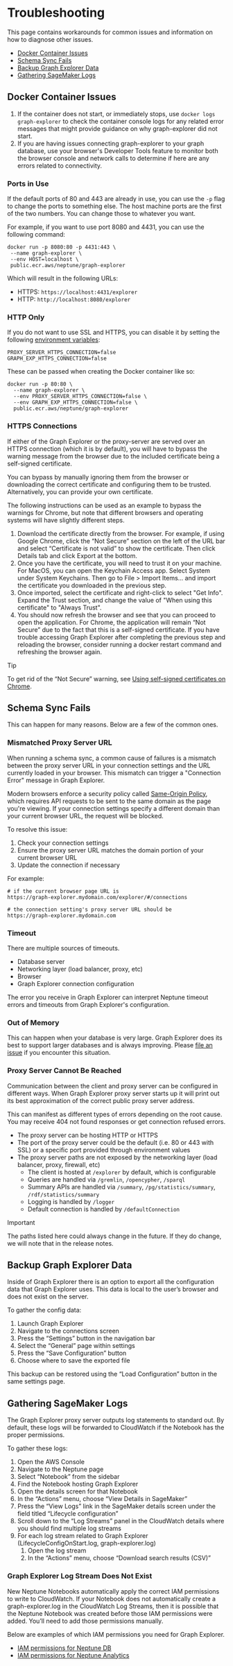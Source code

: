 # Troubleshooting

This page contains workarounds for common issues and information on how to
diagnose other issues.

- [Docker Container Issues](#docker-container-issues)
- [Schema Sync Fails](#schema-sync-fails)
- [Backup Graph Explorer Data](#backup-graph-explorer-data)
- [Gathering SageMaker Logs](#gathering-sagemaker-logs)

## Docker Container Issues

1. If the container does not start, or immediately stops, use
   `docker logs graph-explorer` to check the container console logs for any
   related error messages that might provide guidance on why graph-explorer did
   not start.
2. If you are having issues connecting graph-explorer to your graph database,
   use your browser's Developer Tools feature to monitor both the browser
   console and network calls to determine if here are any errors related to
   connectivity.

### Ports in Use

If the default ports of 80 and 443 are already in use, you can use the `-p` flag
to change the ports to something else. The host machine ports are the first of
the two numbers. You can change those to whatever you want.

For example, if you want to use port 8080 and 4431, you can use the following
command:

```
docker run -p 8080:80 -p 4431:443 \
 --name graph-explorer \
 --env HOST=localhost \
 public.ecr.aws/neptune/graph-explorer
```

Which will result in the following URLs:

- HTTPS: `https://localhost:4431/explorer`
- HTTP: `http://localhost:8080/explorer`

### HTTP Only

If you do not want to use SSL and HTTPS, you can disable it by setting the
following
[environment variables](/additionaldocs/development.md#environment-variables):

```
PROXY_SERVER_HTTPS_CONNECTION=false
GRAPH_EXP_HTTPS_CONNECTION=false
```

These can be passed when creating the Docker container like so:

```
docker run -p 80:80 \
  --name graph-explorer \
  --env PROXY_SERVER_HTTPS_CONNECTION=false \
  --env GRAPH_EXP_HTTPS_CONNECTION=false \
  public.ecr.aws/neptune/graph-explorer
```

### HTTPS Connections

If either of the Graph Explorer or the proxy-server are served over an HTTPS
connection (which it is by default), you will have to bypass the warning message
from the browser due to the included certificate being a self-signed
certificate.

You can bypass by manually ignoring them from the browser or downloading the
correct certificate and configuring them to be trusted. Alternatively, you can
provide your own certificate.

The following instructions can be used as an example to bypass the warnings for
Chrome, but note that different browsers and operating systems will have
slightly different steps.

1. Download the certificate directly from the browser. For example, if using
   Google Chrome, click the “Not Secure” section on the left of the URL bar and
   select “Certificate is not valid” to show the certificate. Then click Details
   tab and click Export at the bottom.
2. Once you have the certificate, you will need to trust it on your machine. For
   MacOS, you can open the Keychain Access app. Select System under System
   Keychains. Then go to File > Import Items... and import the certificate you
   downloaded in the previous step.
3. Once imported, select the certificate and right-click to select "Get Info".
   Expand the Trust section, and change the value of "When using this
   certificate" to "Always Trust".
4. You should now refresh the browser and see that you can proceed to open the
   application. For Chrome, the application will remain “Not Secure” due to the
   fact that this is a self-signed certificate. If you have trouble accessing
   Graph Explorer after completing the previous step and reloading the browser,
   consider running a docker restart command and refreshing the browser again.

<!-- prettier-ignore -->
> [!TIP]
> To get rid of the “Not Secure” warning, see
[Using self-signed certificates on Chrome](../development.md#using-self-signed-certificates-on-chrome).

## Schema Sync Fails

This can happen for many reasons. Below are a few of the common ones.

### Mismatched Proxy Server URL

When running a schema sync, a common cause of failures is a mismatch between the
proxy server URL in your connection settings and the URL currently loaded in
your browser. This mismatch can trigger a "Connection Error" message in Graph
Explorer.

Modern browsers enforce a security policy called
[Same-Origin Policy](https://developer.mozilla.org/en-US/docs/Web/Security/Same-origin_policy),
which requires API requests to be sent to the same domain as the page you're
viewing. If your connection settings specify a different domain than your
current browser URL, the request will be blocked.

To resolve this issue:

1. Check your connection settings
2. Ensure the proxy server URL matches the domain portion of your current
   browser URL
3. Update the connection if necessary

For example:

```
# if the current browser page URL is
https://graph-explorer.mydomain.com/explorer/#/connections

# the connection setting's proxy server URL should be
https://graph-explorer.mydomain.com
```

### Timeout

There are multiple sources of timeouts.

- Database server
- Networking layer (load balancer, proxy, etc)
- Browser
- Graph Explorer connection configuration

The error you receive in Graph Explorer can interpret Neptune timeout errors and
timeouts from Graph Explorer's configuration.

### Out of Memory

This can happen when your database is very large. Graph Explorer does its best
to support larger databases and is always improving. Please
[file an issue](https://github.com/aws/graph-explorer/issues/new/choose) if you
encounter this situation.

### Proxy Server Cannot Be Reached

Communication between the client and proxy server can be configured in different
ways. When Graph Explorer proxy server starts up it will print out its best
approximation of the correct public proxy server address.

This can manifest as different types of errors depending on the root cause. You
may receive 404 not found responses or get connection refused errors.

- The proxy server can be hosting HTTP or HTTPS
- The port of the proxy server could be the default (i.e. 80 or 443 with SSL) or
  a specific port provided through environment values
- The proxy server paths are not exposed by the networking layer (load balancer,
  proxy, firewall, etc)
  - The client is hosted at `/explorer` by default, which is configurable
  - Queries are handled via `/gremlin`, `/opencypher`, `/sparql`
  - Summary APIs are handled via `/summary`, `/pg/statistics/summary`,
    `/rdf/statistics/summary`
  - Logging is handled by `/logger`
  - Default connection is handled by `/defaultConnection`

> [!IMPORTANT]  
> The paths listed here could always change in the future. If they do change, we
> will note that in the release notes.

## Backup Graph Explorer Data

Inside of Graph Explorer there is an option to export all the configuration data
that Graph Explorer uses. This data is local to the user’s browser and does not
exist on the server.

To gather the config data:

1. Launch Graph Explorer
2. Navigate to the connections screen
3. Press the “Settings” button in the navigation bar
4. Select the “General” page within settings
5. Press the “Save Configuration” button
6. Choose where to save the exported file

This backup can be restored using the “Load Configuration” button in the same
settings page.

## Gathering SageMaker Logs

The Graph Explorer proxy server outputs log statements to standard out. By
default, these logs will be forwarded to CloudWatch if the Notebook has the
proper permissions.

To gather these logs:

1. Open the AWS Console
2. Navigate to the Neptune page
3. Select “Notebook” from the sidebar
4. Find the Notebook hosting Graph Explorer
5. Open the details screen for that Notebook
6. In the “Actions” menu, choose “View Details in SageMaker”
7. Press the “View Logs” link in the SageMaker details screen under the field
   titled “Lifecycle configuration”
8. Scroll down to the “Log Streams” panel in the CloudWatch details where you
   should find multiple log streams
9. For each log stream related to Graph Explorer (LifecycleConfigOnStart.log,
   graph-explorer.log)
   1. Open the log stream
   2. In the “Actions” menu, choose “Download search results (CSV)”

### Graph Explorer Log Stream Does Not Exist

New Neptune Notebooks automatically apply the correct IAM permissions to write
to CloudWatch. If your Notebook does not automatically create a
graph-explorer.log in the CloudWatch Log Streams, then it is possible that the
Neptune Notebook was created before those IAM permissions were added. You’ll
need to add those permissions manually.

Below are examples of which IAM permissions you need for Graph Explorer.

- [IAM permissions for Neptune DB](https://raw.githubusercontent.com/aws/graph-explorer/main/additionaldocs/sagemaker/graph-explorer-neptune-db-policy.json)
- [IAM permissions for Neptune Analytics](https://raw.githubusercontent.com/aws/graph-explorer/main/additionaldocs/sagemaker/graph-explorer-neptune-analytics-policy.json)
